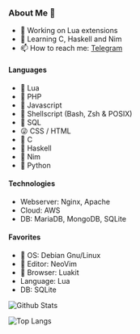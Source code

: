 ### About Me 👋
- 🔭 Working on Lua extensions
- 🌱 Learning C, Haskell and Nim
- 📫 How to reach me: [Telegram](https://t.me/arkt8)

#### Languages
- 💚 Lua
- 💎 PHP
- 💎 Javascript
- 💎 Shellscript (Bash, Zsh & POSIX)
- 💎 SQL
- 😜 CSS / HTML
- 🌄 C
- 🌱 Haskell
- 💚 Nim
- 📎 Python

#### Technologies
- Webserver: Nginx, Apache
- Cloud: AWS
- DB: MariaDB, MongoDB, SQLite

#### Favorites
- 💚 OS: Debian Gnu/Linux
- 💚 Editor: NeoVim
- 💚 Browser: Luakit
- Language: Lua
- DB: SQLite


![Github Stats](https://github-readme-stats.vercel.app/api?username=arkt8&show_icons=true&theme=nord)

![Top Langs](https://github-readme-stats.vercel.app/api/top-langs/?username=arkt8&theme=nord&show_icons=true&langs_count=10&layout=compact)
